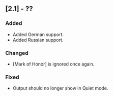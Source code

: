 ## [2.1] - ??
### Added
- Added German support.
- Added Russian support.

### Changed
- [Mark of Honor] is ignored once again.

### Fixed
- Output should no longer show in Quiet mode.